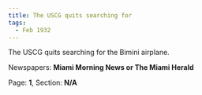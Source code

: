 ```yaml
---  
title: The USCG quits searching for  
tags:  
  - Feb 1932  
---  
```

  
The USCG quits searching for the Bimini airplane.  
  
Newspapers: **Miami Morning News or The Miami Herald**  
  
Page: **1**, Section: **N/A** 
